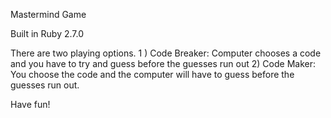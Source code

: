 Mastermind Game

Built in Ruby 2.7.0

There are two playing options.
1 ) Code Breaker: Computer chooses a code and you have to try and guess before the guesses run out
2) Code Maker: You choose the code and the computer will have to guess before the guesses run out.

Have fun!
